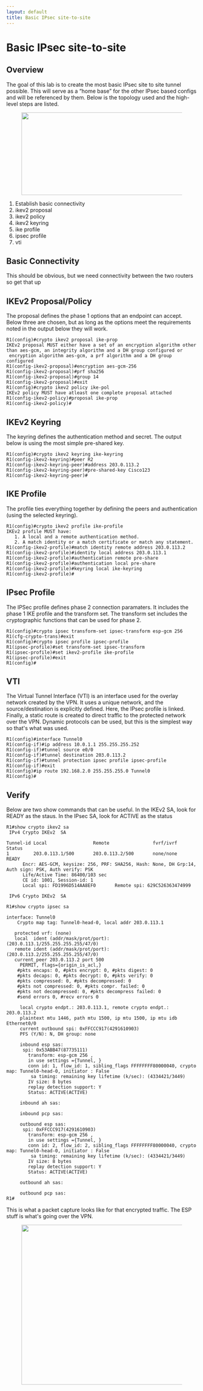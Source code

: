```yaml
---
layout: default
title: Basic IPsec site-to-site
---
```


# Basic IPsec site-to-site
## Overview

The goal of this lab is to create the most basic IPsec site to site tunnel possible. This will serve as a “home base” for the other IPsec based configs and will be referenced by them. Below is the topology used and the high-level steps are listed.

<figure class="image"><img style="aspect-ratio:519/218;" src="2_Basic IPsec site-to-site_i.png" width="519" height="218"></figure>

1.  Establish basic connectivity
2.  ikev2 proposal
3.  ikev2 policy
4.  ikev2 keyring
5.  ike profile
6.  ipsec profile
7.  vti

## Basic Connectivity

This should be obvious, but we need connectivity between the two routers so get that up

## IKEv2 Proposal/Policy

The proposal defines the phase 1 options that an endpoint can accept. Below three are chosen, but as long as the options meet the requirements noted in the output below they will work. 

```
R1(config)#crypto ikev2 proposal ike-prop
IKEv2 proposal MUST either have a set of an encryption algorithm other than aes-gcm, an integrity algorithm and a DH group configured or 
 encryption algorithm aes-gcm, a prf algorithm and a DH group configured
R1(config-ikev2-proposal)#encryption aes-gcm-256
R1(config-ikev2-proposal)#prf sha256
R1(config-ikev2-proposal)#group 14
R1(config-ikev2-proposal)#exit
R1(config)#crypto ikev2 policy ike-pol
IKEv2 policy MUST have atleast one complete proposal attached 
R1(config-ikev2-policy)#proposal ike-prop
R1(config-ikev2-policy)#
```

## IKEv2 Keyring

The keyring defines the authentication method and secret. The output below is using the most simple pre-shared key.

```
R1(config)#crypto ikev2 keyring ike-keyring
R1(config-ikev2-keyring)#peer R2
R1(config-ikev2-keyring-peer)#address 203.0.113.2
R1(config-ikev2-keyring-peer)#pre-shared-key Cisco123
R1(config-ikev2-keyring-peer)#
```

## IKE Profile

The profile ties everything together by defining the peers and authentication (using the selected keyring).

```
R1(config)#crypto ikev2 profile ike-profile
IKEv2 profile MUST have:
   1. A local and a remote authentication method.
   2. A match identity or a match certificate or match any statement.
R1(config-ikev2-profile)#match identity remote address 203.0.113.2
R1(config-ikev2-profile)#identity local address 203.0.113.1
R1(config-ikev2-profile)#authentication remote pre-share
R1(config-ikev2-profile)#authentication local pre-share
R1(config-ikev2-profile)#keyring local ike-keyring
R1(config-ikev2-profile)#    
```

## IPsec Profile

The IPSec profile defines phase 2 connection paramaters. It includes the phase 1 IKE profile and the transform set. The transform set includes the cryptographic functions that can be used for phase 2. 

```
R1(config)#crypto ipsec transform-set ipsec-transform esp-gcm 256
R1(cfg-crypto-trans)#exit
R1(config)#crypto ipsec profile ipsec-profile
R1(ipsec-profile)#set transform-set ipsec-transform
R1(ipsec-profile)#set ikev2-profile ike-profile
R1(ipsec-profile)#exit
R1(config)#
```

## VTI

The Virtual Tunnel Interface (VTI) is an interface used for the overlay network created by the VPN. It uses a unique network, and the source/destination is explicitly defined. Here, the IPsec profile is linked. Finally, a static route is created to direct traffic to the protected network over the VPN. Dynamic protocols can be used, but this is the simplest way so that's what was used. 

```
R1(config)#interface Tunnel0
R1(config-if)#ip address 10.0.1.1 255.255.255.252
R1(config-if)#tunnel source e0/0
R1(config-if)#tunnel destination 203.0.113.2
R1(config-if)#tunnel protection ipsec profile ipsec-profile
R1(config-if)#exit
R1(config)#ip route 192.168.2.0 255.255.255.0 Tunnel0
R1(config)#
```

## Verify

Below are two show commands that can be useful. In the IKEv2 SA, look for READY as the staus. In the IPsec SA, look for ACTIVE as the status

```
R1#show crypto ikev2 sa
 IPv4 Crypto IKEv2  SA 

Tunnel-id Local                 Remote                fvrf/ivrf            Status 
1         203.0.113.1/500       203.0.113.2/500       none/none            READY  
      Encr: AES-GCM, keysize: 256, PRF: SHA256, Hash: None, DH Grp:14, Auth sign: PSK, Auth verify: PSK
      Life/Active Time: 86400/103 sec
      CE id: 1001, Session-id: 1
      Local spi: FD1996D514AA8EF0       Remote spi: 629C526363474999

 IPv6 Crypto IKEv2  SA 

R1#show crypto ipsec sa

interface: Tunnel0
    Crypto map tag: Tunnel0-head-0, local addr 203.0.113.1

   protected vrf: (none)
   local  ident (addr/mask/prot/port): (203.0.113.1/255.255.255.255/47/0)
   remote ident (addr/mask/prot/port): (203.0.113.2/255.255.255.255/47/0)
   current_peer 203.0.113.2 port 500
     PERMIT, flags={origin_is_acl,}
    #pkts encaps: 0, #pkts encrypt: 0, #pkts digest: 0
    #pkts decaps: 0, #pkts decrypt: 0, #pkts verify: 0
    #pkts compressed: 0, #pkts decompressed: 0
    #pkts not compressed: 0, #pkts compr. failed: 0
    #pkts not decompressed: 0, #pkts decompress failed: 0
    #send errors 0, #recv errors 0

     local crypto endpt.: 203.0.113.1, remote crypto endpt.: 203.0.113.2
     plaintext mtu 1446, path mtu 1500, ip mtu 1500, ip mtu idb Ethernet0/0
     current outbound spi: 0xFFCCC917(4291610903)
     PFS (Y/N): N, DH group: none

     inbound esp sas:
      spi: 0x53ABB47(87735111)
        transform: esp-gcm 256 ,
        in use settings ={Tunnel, }
        conn id: 1, flow_id: 1, sibling_flags FFFFFFFF80000040, crypto map: Tunnel0-head-0, initiator : False
         sa timing: remaining key lifetime (k/sec): (4334421/3449)
        IV size: 8 bytes
        replay detection support: Y
        Status: ACTIVE(ACTIVE)

     inbound ah sas:

     inbound pcp sas:

     outbound esp sas:
      spi: 0xFFCCC917(4291610903)
        transform: esp-gcm 256 ,
        in use settings ={Tunnel, }
        conn id: 2, flow_id: 2, sibling_flags FFFFFFFF80000040, crypto map: Tunnel0-head-0, initiator : False
         sa timing: remaining key lifetime (k/sec): (4334421/3449)
        IV size: 8 bytes
        replay detection support: Y
        Status: ACTIVE(ACTIVE)
          
     outbound ah sas:

     outbound pcp sas:
R1# 
```

This is what a packet capture looks like for that encrypted traffic. The ESP stuff is what's going over the VPN.

<figure class="image"><img style="aspect-ratio:1624/422;" src="1_Basic IPsec site-to-site_i.png" width="1624" height="422"></figure>